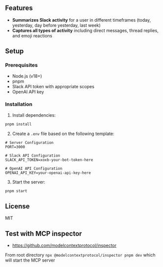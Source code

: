 ## Features

- **Summarizes Slack activity** for a user in different timeframes (today, yesterday, day before yesterday, last week)
- **Captures all types of activity** including direct messages, thread replies, and emoji reactions

## Setup

### Prerequisites

- Node.js (v18+)
- pnpm
- Slack API token with appropriate scopes
- OpenAI API key

### Installation

1. Install dependencies:

```bash
pnpm install
```

2. Create a `.env` file based on the following template:

```
# Server Configuration
PORT=3000

# Slack API Configuration
SLACK_API_TOKEN=xoxb-your-bot-token-here

# OpenAI API Configuration
OPENAI_API_KEY=your-openai-api-key-here
```

3. Start the server:

```bash
pnpm start
```

## License

MIT

## Test with MCP inspector

- https://github.com/modelcontextprotocol/inspector

From root directory `npx @modelcontextprotocol/inspector pnpm dev` which will start the MCP server
